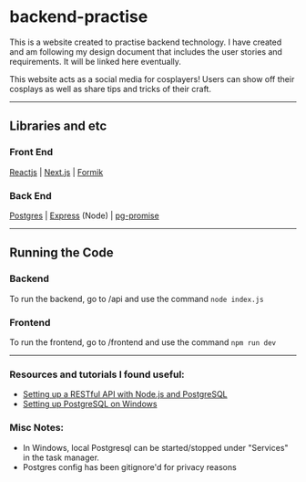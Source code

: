 # backend-practise

This is a website created to practise backend technology.
I have created and am following my design document that includes the user stories and requirements. It will be linked here eventually.

This website acts as a social media for cosplayers! Users can show off their cosplays as well as share tips and tricks of their craft.

---

## Libraries and etc

### Front End

[Reactjs](https://reactjs.org/) | [Next.js](https://nextjs.org/) | [Formik](https://jaredpalmer.com/formik/)

### Back End

[Postgres](https://www.postgresql.org/) | [Express](https://expressjs.com/) (Node) | [pg-promise](https://github.com/vitaly-t/pg-promise)

---

## Running the Code

### Backend

To run the backend, go to /api and use the command `node index.js`

### Frontend

To run the frontend, go to /frontend and use the command `npm run dev`

---

### Resources and tutorials I found useful:

- [Setting up a RESTful API with Node.js and PostgreSQL](https://blog.logrocket.com/setting-up-a-restful-api-with-node-js-and-postgresql-d96d6fc892d8/)
- [Setting up PostgreSQL on Windows](https://www.microfocus.com/documentation/idol/IDOL_12_0/MediaServer/Guides/html/English/Content/Getting_Started/Configure/_TRN_Set_up_PostgreSQL.htm)

### Misc Notes:

- In Windows, local Postgresql can be started/stopped under "Services" in the task manager.
- Postgres config has been gitignore'd for privacy reasons
